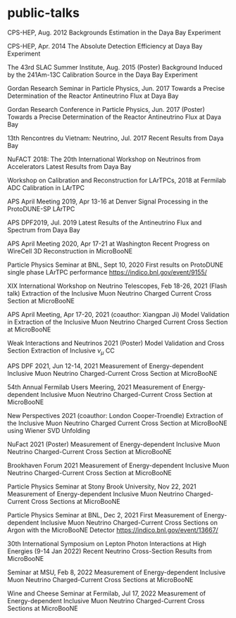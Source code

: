 # public-talks

CPS-HEP, Aug. 2012
Backgrounds Estimation in the Daya Bay Experiment

CPS-HEP, Apr. 2014
The Absolute Detection Efficiency at Daya Bay Experiment

The 43rd SLAC Summer Institute, Aug. 2015
(Poster) Background Induced by the 241Am-13C Calibration Source in the Daya Bay Experiment

Gordan Research Seminar in Particle Physics, Jun. 2017
Towards a Precise Determination of the Reactor Antineutrino Flux at Daya Bay

Gordan Research Conference in Particle Physics, Jun. 2017
(Poster) Towards a Precise Determination of the Reactor Antineutrino Flux at Daya Bay

13th Rencontres du Vietnam: Neutrino, Jul. 2017
Recent Results from Daya Bay

NuFACT 2018: The 20th International Workshop on Neutrinos from Accelerators
Latest Results from Daya Bay

Workshop on Calibration and Reconstruction for LArTPCs, 2018 at Fermilab
ADC Calibration in LArTPC

APS April Meeting 2019, Apr 13-16 at Denver
Signal Processing in the ProtoDUNE-SP LArTPC

APS DPF2019, Jul. 2019
Latest Results of the Antineutrino Flux and Spectrum from Daya Bay

APS April Meeting 2020, Apr 17-21 at Washington
Recent Progress on WireCell 3D Reconstruction in MicroBooNE

Particle Physics Seminar at BNL, Sept 10, 2020
First results on ProtoDUNE single phase LArTPC performance
https://indico.bnl.gov/event/9155/

XIX International Workshop on Neutrino Telescopes, Feb 18-26, 2021
(Flash talk) Extraction of the Inclusive Muon Neutrino Charged Current Cross Section at MicroBooNE

APS April Meeting, Apr 17-20, 2021 (coauthor: Xiangpan Ji)
Model Validation in Extraction of the Inclusive Muon Neutrino Charged Current Cross Section at MicroBooNE

Weak Interactions and Neutrinos 2021
(Poster) Model Validation and Cross Section Extraction of Inclusive $\nu_\mu$ CC

APS DPF 2021, Jun 12-14, 2021
Measurement of Energy-dependent Inclusive Muon Neutrino Charged-Current Cross Section at MicroBooNE

54th Annual Fermilab Users Meering, 2021
Measurement of Energy-dependent Inclusive Muon Neutrino Charged-Current Cross Section at MicroBooNE

New Perspectives 2021 (coauthor: London Cooper-Troendle)
Extraction of the Inclusive Muon Neutrino Charged Current Cross Section at MicroBooNE using Wiener SVD Unfolding

NuFact 2021
(Poster) Measurement of Energy-dependent Inclusive Muon Neutrino Charged-Current Cross Section at MicroBooNE

Brookhaven Forum 2021
Measurement of Energy-dependent Inclusive Muon Neutrino Charged-Current Cross Section at MicroBooNE

Particle Physics Seminar at Stony Brook University, Nov 22, 2021
Measurement of Energy-dependent Inclusive Muon Neutrino Charged-Current Cross Sections at MicroBooNE

Particle Physics Seminar at BNL, Dec 2, 2021
First Measurement of Energy-dependent Inclusive Muon Neutrino Charged-Current Cross Sections on Argon with the MicroBooNE Detector
https://indico.bnl.gov/event/13667/

30th International Symposium on Lepton Photon Interactions at High Energies (9-14 Jan 2022)
Recent Neutrino Cross-Section Results from MicroBooNE

Seminar at MSU, Feb 8, 2022
Measurement of Energy-dependent Inclusive Muon Neutrino Charged-Current Cross Sections at MicroBooNE

Wine and Cheese Seminar at Fermilab, Jul 17, 2022
Measurement of Energy-dependent Inclusive Muon Neutrino Charged-Current Cross Sections at MicroBooNE